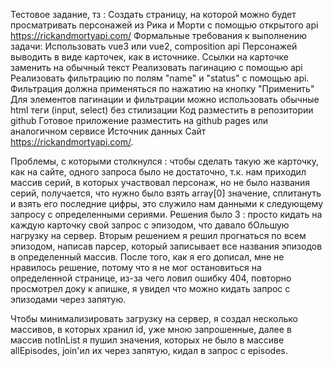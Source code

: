 Тестовое задание, тз :
Создать страницу, на которой можно будет просматривать персонажей из Рика и Морти с помощью открытого api https://rickandmortyapi.com/
Формальные требования к выполнению задачи:
Использовать vue3 или vue2, composition api 
Персонажей выводить в виде карточек, как в источнике. Ссылки на карточке заменить на обычный текст 
Реализовать пагинацию с помощью api 
Реализовать фильтрацию по полям "name" и "status" с помощью api. Фильтрация должна применяться по нажатию на кнопку "Применить" 
Для элементов пагинации и фильтрации можно использовать обычные html теги (input, select) без стилизации 
Код разместить в репозитории github 
Готовое приложение разместить на github pages или аналогичном сервисе 
Источник данных 
Сайт https://rickandmortyapi.com/.

Проблемы, с которыми столкнулся : чтобы сделать такую же карточку, как на сайте, одного запроса было не достаточно, т.к. нам приходил массив
серий, в которых участвовал персонаж, но не было названия серий, получается, что нужно было взять array[0] значение, сплитануть и взять его последние цифры, 
это служило нам данными к следующему запросу с определенными сериями. Решения было 3 : просто кидать на каждую карточку свой запрос с эпизодом, что давало бОльшую нагрузку на сервер.
Вторым решением я решил прогнаться по всем эпизодом, написав парсер, который записывает все названия эпизодов в определенный массив. После того, как я его дописал, мне не нравилось решение, потому что я не мог остановиться на определенной странице, из-за чего ловил ошибку 404, повторно просмотрел доку к апишке, я увидел что можно кидать запрос с эпизодами через запятую.

Чтобы минимализировать загрузку на сервер, я создал несколько массивов, в которых хранил id, уже мною запрошенные, далее в массив notInList я пушил значения, которых не было в массиве allEpisodes, join'ил их через запятую, кидал в запрос с episodes.
